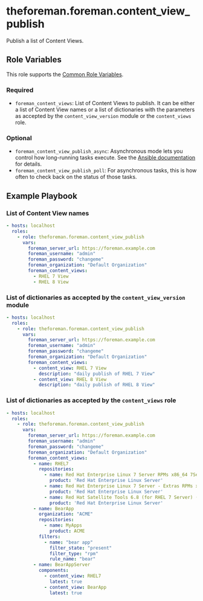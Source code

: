 theforeman.foreman.content_view_publish
=======================================

Publish a list of Content Views.

Role Variables
--------------

This role supports the [Common Role Variables](https://github.com/theforeman/foreman-ansible-modules/blob/develop/README.md#common-role-variables).

### Required

- `foreman_content_views`: List of Content Views to publish. It can be either a list of Content View names or a list of dictionaries with the parameters as accepted by the `content_view_version` module or the `content_views` role.

### Optional  

- `foreman_content_view_publish_async`: Asynchronous mode lets you control how long-running tasks execute. See the [Ansible documentation](https://docs.ansible.com/ansible/latest/playbook_guide/playbooks_async.html#asynchronous-playbook-tasks) for details.
- `foreman_content_view_publish_poll`: For asynchronous tasks, this is how often to check back on the status of those tasks.
  
Example Playbook
----------------

### List of Content View names

```yaml
- hosts: localhost
  roles:
    - role: theforeman.foreman.content_view_publish
      vars:
        foreman_server_url: https://foreman.example.com
        foreman_username: "admin"
        foreman_password: "changeme"
        foreman_organization: "Default Organization"
        foreman_content_views:
          - RHEL 7 View
          - RHEL 8 View
```

### List of dictionaries as accepted by the `content_view_version` module

```yaml
- hosts: localhost
  roles:
    - role: theforeman.foreman.content_view_publish
      vars:
        foreman_server_url: https://foreman.example.com
        foreman_username: "admin"
        foreman_password: "changeme"
        foreman_organization: "Default Organization"
        foreman_content_views:
          - content_view: RHEL 7 View
            description: "daily publish of RHEL 7 View"
          - content_view: RHEL 8 View
            description: "daily publish of RHEL 8 View"
```

### List of dictionaries as accepted by the `content_views` role

```yaml
- hosts: localhost
  roles:
    - role: theforeman.foreman.content_view_publish
      vars:
        foreman_server_url: https://foreman.example.com
        foreman_username: "admin"
        foreman_password: "changeme"
        foreman_organization: "Default Organization"
        foreman_content_views:
          - name: RHEL7
            repositories:
              - name: Red Hat Enterprise Linux 7 Server RPMs x86_64 7Server
                product: 'Red Hat Enterprise Linux Server'
              - name: Red Hat Enterprise Linux 7 Server - Extras RPMs x86_64
                product: 'Red Hat Enterprise Linux Server'
              - name: Red Hat Satellite Tools 6.8 (for RHEL 7 Server) (RPMs)
                product: 'Red Hat Enterprise Linux Server'
          - name: BearApp
            organization: "ACME"
            repositories:
              - name: MyApps
                product: ACME
            filters:
              - name: "bear app"
                filter_state: "present"
                filter_type: "rpm"
                rule_name: "bear"
          - name: BearAppServer
            components:
              - content_view: RHEL7
                latest: true
              - content_view: BearApp
                latest: true
```
